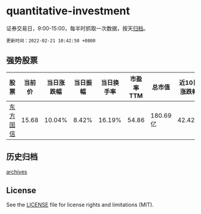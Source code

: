 # quantitative-investment

证券交易日，9:00-15:00，每半时抓取一次数据，按天[归档](archives)。

`更新时间：2022-02-21 10:42:50 +0800`

## 强势股票

|股票|当前价|当日涨跌幅|当日振幅|当日换手率|市盈率TTM|总市值|近10日涨跌幅|
|----|----|----|----|----|----|----|----|
|[东方国信](https://xueqiu.com/S/SZ300166)|15.68|10.04%|8.42%|16.19%|54.86|180.69亿|42.42%|

## 历史归档

[archives](archives)

## License

See the [LICENSE](LICENSE) file for license rights and limitations (MIT).